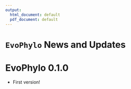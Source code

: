 ```yaml
---
output:
  html_document: default
  pdf_document: default
---
```

`EvoPhylo` News and Updates
======

# EvoPhylo 0.1.0

* First version!
